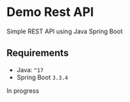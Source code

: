 # Demo Rest API

Simple REST API using Java Spring Boot

## Requirements

- Java: `^17`
- Spring Boot `3.3.4`

In progress